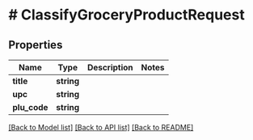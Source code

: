 # # ClassifyGroceryProductRequest

## Properties

Name | Type | Description | Notes
------------ | ------------- | ------------- | -------------
**title** | **string** |  |
**upc** | **string** |  |
**plu_code** | **string** |  |

[[Back to Model list]](../../README.md#models) [[Back to API list]](../../README.md#endpoints) [[Back to README]](../../README.md)
